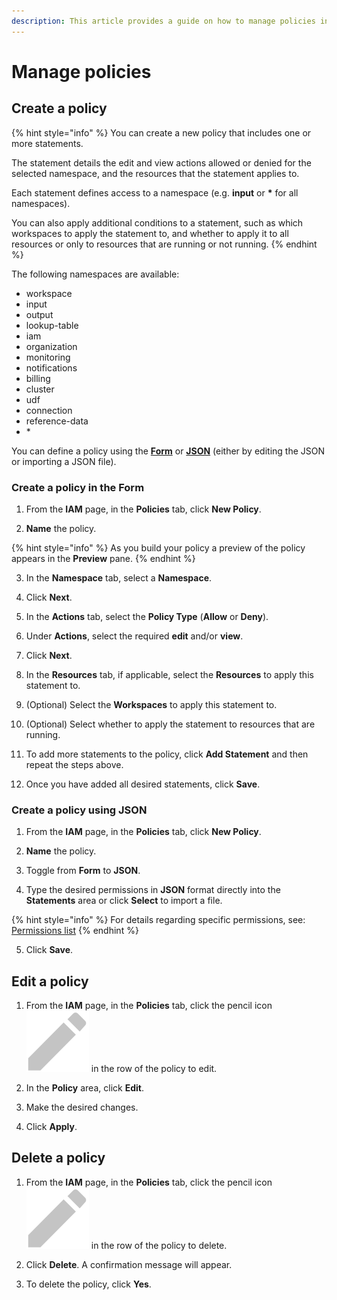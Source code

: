```yaml
---
description: This article provides a guide on how to manage policies in Upsolver.
---
```


# Manage policies

## **Create a policy**

{% hint style="info" %}
You can create a new policy that includes one or more statements. 

The statement details the edit and view actions allowed or denied for the selected namespace, and the resources that the statement applies to. 

Each statement defines access to a namespace \(e.g. **input** or **\*** for all namespaces\). 

You can also apply additional conditions to a statement, such as which workspaces to apply the statement to, and whether to apply it to all resources or only to resources that are running or not running.
{% endhint %}

The following namespaces are available:

* workspace
* input
* output
* lookup-table
* iam
* organization
* monitoring
* notifications
* billing
* cluster
* udf
* connection
* reference-data
* \*

You can define a policy using the [**Form**](managing-policies.md#create-a-policy-in-the-form) or [**JSON**](managing-policies.md#create-a-policy-using-json) \(either by editing the JSON or importing a JSON file\).

### Create a policy in the Form

1. From the **IAM** page, in the **Policies** tab, click **New Policy**.

2. **Name** the policy.

{% hint style="info" %}
As you build your policy a preview of the policy appears in the **Preview** pane.
{% endhint %}

3. In the **Namespace** tab, select a **Namespace**.

4. Click **Next**.

5. In the **Actions** tab, select the **Policy Type** \(**Allow** or **Deny**\).

6. Under **Actions**, select the required **edit** and/or **view**.

7. Click **Next**.

8. In the **Resources** tab, if applicable, select the **Resources** to apply this statement to.

9. \(Optional\) Select the **Workspaces** to apply this statement to.

10. \(Optional\) Select whether to apply the statement to resources that are running.

11. To add more statements to the policy, click **Add Statement** and then repeat the steps above.

12. Once you have added all desired statements, click **Save**.

### Create a policy using JSON

1. From the **IAM** page, in the **Policies** tab, click **New Policy**.

2. **Name** the policy.

3. Toggle from **Form** to **JSON**.

4. Type the desired permissions in **JSON** format directly into the **Statements** area or click **Select** to import a file.

{% hint style="info" %}
For details regarding specific permissions, see: [Permissions list](../../../getting-started/glossary/permissions-list.md)
{% endhint %}

5. Click **Save**.

## **Edit a policy**

1. From the **IAM** page, in the **Policies** tab, click the pencil icon![](../../../.gitbook/assets/image%20%2824%29%20%281%29.png) in the row of the policy to edit.

2. In the **Policy** area, click **Edit**.

3. Make the desired changes.

4. Click **Apply**.

## **Delete a policy**

1. From the **IAM** page, in the **Policies** tab, click the pencil icon![](../../../.gitbook/assets/image%20%2824%29%20%281%29.png) in the row of the policy to delete.

2. Click **Delete**. A confirmation message will appear. 

3. To delete the policy, click **Yes**.

